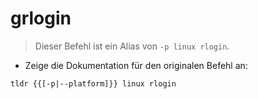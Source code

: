 # grlogin

> Dieser Befehl ist ein Alias von `-p linux rlogin`.

- Zeige die Dokumentation für den originalen Befehl an:

`tldr {{[-p|--platform]}} linux rlogin`
